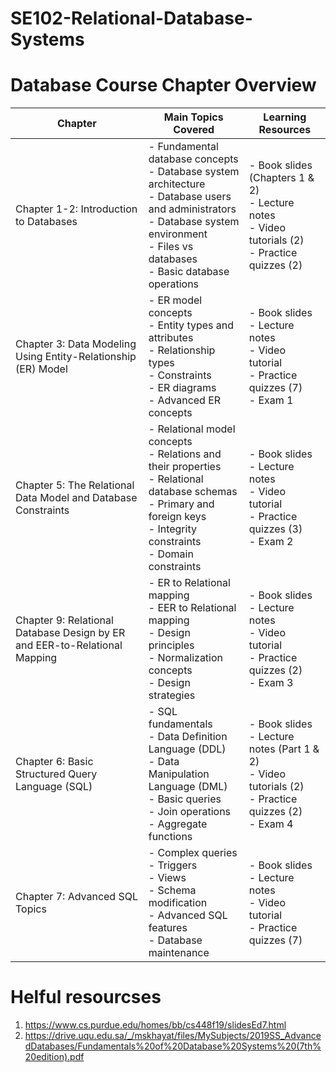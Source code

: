 # SE102-Relational-Database-Systems

# Database Course Chapter Overview

| Chapter | Main Topics Covered | Learning Resources |
|---------|-------------------|-------------------|
| Chapter 1-2: Introduction to Databases | - Fundamental database concepts<br>- Database system architecture<br>- Database users and administrators<br>- Database system environment<br>- Files vs databases<br>- Basic database operations | - Book slides (Chapters 1 & 2)<br>- Lecture notes<br>- Video tutorials (2)<br>- Practice quizzes (2) |
| Chapter 3: Data Modeling Using Entity-Relationship (ER) Model | - ER model concepts<br>- Entity types and attributes<br>- Relationship types<br>- Constraints<br>- ER diagrams<br>- Advanced ER concepts | - Book slides<br>- Lecture notes<br>- Video tutorial<br>- Practice quizzes (7)<br>- Exam 1 |
| Chapter 5: The Relational Data Model and Database Constraints | - Relational model concepts<br>- Relations and their properties<br>- Relational database schemas<br>- Primary and foreign keys<br>- Integrity constraints<br>- Domain constraints | - Book slides<br>- Lecture notes<br>- Video tutorial<br>- Practice quizzes (3)<br>- Exam 2 |
| Chapter 9: Relational Database Design by ER and EER-to-Relational Mapping | - ER to Relational mapping<br>- EER to Relational mapping<br>- Design principles<br>- Normalization concepts<br>- Design strategies | - Book slides<br>- Lecture notes<br>- Video tutorial<br>- Practice quizzes (2)<br>- Exam 3 |
| Chapter 6: Basic Structured Query Language (SQL) | - SQL fundamentals<br>- Data Definition Language (DDL)<br>- Data Manipulation Language (DML)<br>- Basic queries<br>- Join operations<br>- Aggregate functions | - Book slides<br>- Lecture notes (Part 1 & 2)<br>- Video tutorials (2)<br>- Practice quizzes (2)<br>- Exam 4 |
| Chapter 7: Advanced SQL Topics | - Complex queries<br>- Triggers<br>- Views<br>- Schema modification<br>- Advanced SQL features<br>- Database maintenance | - Book slides<br>- Lecture notes<br>- Video tutorial<br>- Practice quizzes (7) |


# Helful resourcses

1. https://www.cs.purdue.edu/homes/bb/cs448f19/slidesEd7.html
2. https://drive.uqu.edu.sa/_/mskhayat/files/MySubjects/2019SS_AdvancedDatabases/Fundamentals%20of%20Database%20Systems%20(7th%20edition).pdf
